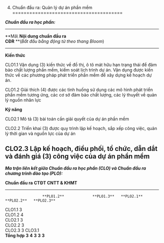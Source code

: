 4. Chuẩn đầu ra: Quản lý dự án phần mềm
=======================================

***Chuẩn đầu ra học phần:***

  --------------------------------------------------------------------------------------------------------------------------------------------------------------------------------------------------------------------------------------
  **Mã\           **Nội dung chuẩn đầu ra\
  CĐR**           **(*Bắt đầu bằng động từ theo thang Bloom*)
  --------------- ----------------------------------------------------------------------------------------------------------------------------------------------------------------------------------------------------------------------
  **Kiến thức**   

  CLO1.1          Vận dụng (3) kiến thức về đồ thị, ô tô mát hữu hạn trạng thái để đảm bảo chất lượng phần mềm, kiểm soát lịch trình dự án. Vận dụng được kiến thức về các phương pháp phát triển phần mềm để xây dựng kế hoạch dự án.

  CLO1.2          Giải thích (4) được các tình huống sử dụng các mô hình phát triển phần mềm tương ứng, các cơ sở đảm bảo chất lượng, các lý thuyết về quản lý nguồn nhân lực

  **Kỹ năng**     

  CLO2.1          Mô tả (3) bài toán cần giải quyết của dự án phần mềm

  CLO2.2          Triển khai (3) được quy trình lập kế hoạch, sắp xếp công việc, quản lý thời gian và nguồn lực của dự án

  CLO2.3          Lập kế hoạch, điều phối, tổ chức, dẫn dắt và đánh giá (3) công việc của dự án phần mềm
  --------------------------------------------------------------------------------------------------------------------------------------------------------------------------------------------------------------------------------------

***Ma trận liên kết giữa Chuẩn đầu ra học phần (CLO) và Chuẩn đầu ra
chương trình đào tạo (PLO):***

  **Chuẩn đầu ra**   **CTĐT CNTT & KHMT**                                          
  ------------------ ---------------------- ------------ ------------ ------------ ------------
                     **PLO1.2**             **PLO1.3**   **PLO2.1**   **PLO2.2**   **PLO2.3**
  CLO1.1             3                                                             
  CLO1.2                                    4                                      
  CLO2.1                                                 3                         
  CLO2.2                                                              3            
  CLO2.3                                                                           3
  CLO3.1                                                                           
  **Tổng hợp**       **3**                  **4**        **3**        **3**        **3**

